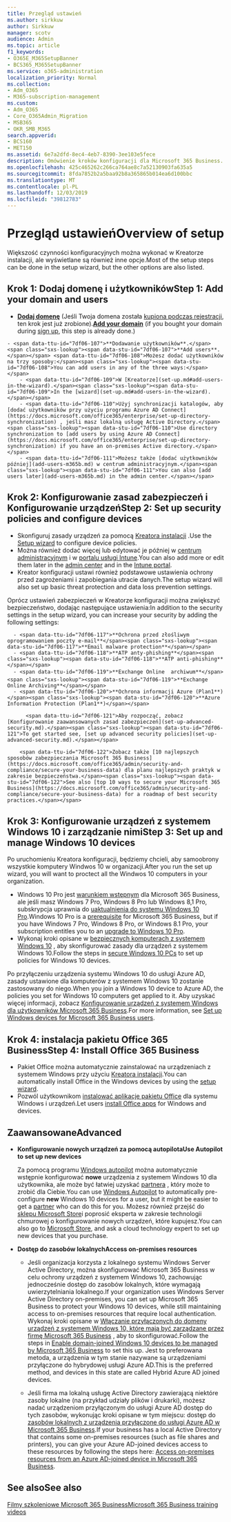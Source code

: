 ```yaml
---
title: Przegląd ustawień
ms.author: sirkkuw
author: Sirkkuw
manager: scotv
audience: Admin
ms.topic: article
f1_keywords:
- O365E_M365SetupBanner
- BCS365_M365SetupBanner
ms.service: o365-administration
localization_priority: Normal
ms.collection:
- Adm_O365
- M365-subscription-management
ms.custom:
- Adm_O365
- Core_O365Admin_Migration
- MSB365
- OKR_SMB_M365
search.appverid:
- BCS160
- MET150
ms.assetid: 6e7a2dfd-8ec4-4eb7-8390-3ee103e5fece
description: Omówienie kroków konfiguracji dla Microsoft 365 Business.
ms.openlocfilehash: 425c465262c266ca764ae8c7a52130903fa635a5
ms.sourcegitcommit: 8fda7852b2a5baa92b8a365865b014ea6d100bbc
ms.translationtype: MT
ms.contentlocale: pl-PL
ms.lasthandoff: 12/03/2019
ms.locfileid: "39812783"
---
```

# <a name="overview-of-setup"></a><span data-ttu-id="7df06-103">Przegląd ustawień</span><span class="sxs-lookup"><span data-stu-id="7df06-103">Overview of setup</span></span>

<span data-ttu-id="7df06-104">Większość czynności konfiguracyjnych można wykonać w Kreatorze instalacji, ale wyświetlane są również inne opcje.</span><span class="sxs-lookup"><span data-stu-id="7df06-104">Most of the setup steps can be done in the setup wizard, but the other options are also listed.</span></span>

## <a name="step-1-add-your-domain-and-users"></a><span data-ttu-id="7df06-105">Krok 1: Dodaj domenę i użytkowników</span><span class="sxs-lookup"><span data-stu-id="7df06-105">Step 1: Add your domain and users</span></span>

   - <span data-ttu-id="7df06-106">**[Dodaj domenę](set-up.md#add-your-domain-to-personalize-sign-in)** (Jeśli Twoja domena została [kupiona podczas rejestracji](sign-up.md), ten krok jest już zrobione).</span><span class="sxs-lookup"><span data-stu-id="7df06-106">**[Add your domain](set-up.md#add-your-domain-to-personalize-sign-in)** (if you bought your domain during [sign up](sign-up.md), this step is already done.)</span></span>

    - <span data-ttu-id="7df06-107">**Dodawanie użytkowników**.</span><span class="sxs-lookup"><span data-stu-id="7df06-107">**Add users**.</span></span> <span data-ttu-id="7df06-108">Możesz dodać użytkowników na trzy sposoby:</span><span class="sxs-lookup"><span data-stu-id="7df06-108">You can add users in any of the three ways:</span></span>
        - <span data-ttu-id="7df06-109">W [Kreatorze](set-up.md#add-users-in-the-wizard).</span><span class="sxs-lookup"><span data-stu-id="7df06-109">In the [wizard](set-up.md#add-users-in-the-wizard).</span></span>
        - <span data-ttu-id="7df06-110">Użyj synchronizacji katalogów, aby [dodać użytkowników przy użyciu programu Azure AD Connect](https://docs.microsoft.com/office365/enterprise/set-up-directory-synchronization) , jeśli masz lokalną usługę Active Directory.</span><span class="sxs-lookup"><span data-stu-id="7df06-110">Use directory synchronization to [add users by using Azure AD Connect](https://docs.microsoft.com/office365/enterprise/set-up-directory-synchronization) if you have an on-premises Active directory.</span></span>
        - <span data-ttu-id="7df06-111">Możesz także [dodać użytkowników później](add-users-m365b.md) w centrum administracyjnym.</span><span class="sxs-lookup"><span data-stu-id="7df06-111">You can also [add users later](add-users-m365b.md) in the admin center.</span></span>
## <a name="step-2-set-up-security-policies-and-configure-devices"></a><span data-ttu-id="7df06-112">Krok 2: Konfigurowanie zasad zabezpieczeń i Konfigurowanie urządzeń</span><span class="sxs-lookup"><span data-stu-id="7df06-112">Step 2: Set up security policies and configure devices</span></span> 

  - <span data-ttu-id="7df06-113">Skonfiguruj zasady urządzeń za pomocą [Kreatora instalacji](set-up.md#protect-your-organization) .</span><span class="sxs-lookup"><span data-stu-id="7df06-113">Use the [Setup wizard](set-up.md#protect-your-organization) to configure device policies.</span></span> 
  - <span data-ttu-id="7df06-114">Można również dodać więcej lub edytować je później w [centrum administracyjnym](view-policies-and-devices.md) i w [portalu usługi Intune](https://docs.microsoft.com/intune/tutorial-walkthrough-intune-portal).</span><span class="sxs-lookup"><span data-stu-id="7df06-114">You can also add more or edit them later in the [admin center](view-policies-and-devices.md) and in the [Intune portal](https://docs.microsoft.com/intune/tutorial-walkthrough-intune-portal).</span></span>
  - <span data-ttu-id="7df06-115">Kreator konfiguracji ustawi również podstawowe ustawienia ochrony przed zagrożeniami i zapobiegania utracie danych.</span><span class="sxs-lookup"><span data-stu-id="7df06-115">The setup wizard will also set up basic threat protection and data loss prevention settings.</span></span>
  
  <span data-ttu-id="7df06-116">Oprócz ustawień zabezpieczeń w Kreatorze konfiguracji można zwiększyć bezpieczeństwo, dodając następujące ustawienia:</span><span class="sxs-lookup"><span data-stu-id="7df06-116">In addition to the security settings in the setup wizard, you can increase your security by adding the following settings:</span></span>

      - <span data-ttu-id="7df06-117">**Ochrona przed złośliwym oprogramowaniem poczty e-mail**</span><span class="sxs-lookup"><span data-stu-id="7df06-117">**Email malware protection**</span></span>
      - <span data-ttu-id="7df06-118">**ATP anty-phishing**</span><span class="sxs-lookup"><span data-stu-id="7df06-118">**ATP anti-phishing**</span></span>
      - <span data-ttu-id="7df06-119">**Exchange Online  archiwum**</span><span class="sxs-lookup"><span data-stu-id="7df06-119">**Exchange Online Archiving**</span></span>
      - <span data-ttu-id="7df06-120">**Ochrona informacji Azure (Plan1**)</span><span class="sxs-lookup"><span data-stu-id="7df06-120">**Azure Information Protection (Plan1**)</span></span>

          <span data-ttu-id="7df06-121">Aby rozpocząć, zobacz [Konfigurowanie zaawansowanych zasad zabezpieczeń](set-up-advanced-security.md).</span><span class="sxs-lookup"><span data-stu-id="7df06-121">To get started see, [set up advanced security policies](set-up-advanced-security.md).</span></span>

        <span data-ttu-id="7df06-122">Zobacz także [10 najlepszych sposobów zabezpieczania Microsoft 365 Business](https://docs.microsoft.com/office365/admin/security-and-compliance/secure-your-business-data) dla planu najlepszych praktyk w zakresie bezpieczeństwa.</span><span class="sxs-lookup"><span data-stu-id="7df06-122">See also [top 10 ways to secure your Microsoft 365 Business](https://docs.microsoft.com/office365/admin/security-and-compliance/secure-your-business-data) for a roadmap of best security practices.</span></span>

## <a name="step-3-set-up-and-manage-windows-10-devices"></a><span data-ttu-id="7df06-123">Krok 3: Konfigurowanie urządzeń z systemem Windows 10 i zarządzanie nimi</span><span class="sxs-lookup"><span data-stu-id="7df06-123">Step 3: Set up and manage Windows 10 devices</span></span>

<span data-ttu-id="7df06-124">Po uruchomieniu Kreatora konfiguracji, będziemy chcieli, aby samoobrony wszystkie komputery Windwos 10 w organizacji.</span><span class="sxs-lookup"><span data-stu-id="7df06-124">After you run the set up wizard, you will want to proctect all the Windwos 10 computers in your organization.</span></span>
  
- <span data-ttu-id="7df06-125">Windows 10 Pro jest [warunkiem wstępnym](pre-requisites-for-data-protection.md) dla Microsoft 365 Business, ale jeśli masz Windows 7 Pro, Windows 8 Pro lub Windows 8,1 Pro, subskrypcja uprawnia do [uaktualnienia do systemu Windows 10 Pro](https://docs.microsoft.com/microsoft-365/business/upgrade-to-windows-pro-creators-update).</span><span class="sxs-lookup"><span data-stu-id="7df06-125">Windows 10 Pro is a [prerequisite](pre-requisites-for-data-protection.md) for Microsoft 365 Business, but if you have Windows 7 Pro, Windows 8 Pro, or Windows 8.1 Pro, your subscription entitles you to an [upgrade to  Windows 10 Pro](https://docs.microsoft.com/microsoft-365/business/upgrade-to-windows-pro-creators-update).</span></span>
- <span data-ttu-id="7df06-126">Wykonaj kroki opisane w [bezpiecznych komputerach z systemem Windows 10](secure-win-10-pcs.md) , aby skonfigurować zasady dla urządzeń z systemem Windows 10.</span><span class="sxs-lookup"><span data-stu-id="7df06-126">Follow the steps in [secure Windows 10 PCs](secure-win-10-pcs.md) to set up policies for Windows 10 devices.</span></span>

<span data-ttu-id="7df06-127">Po przyłączeniu urządzenia systemu Windows 10 do usługi Azure AD, zasady ustawione dla komputerów z systemem Windows 10 zostanie zastosowany do niego.</span><span class="sxs-lookup"><span data-stu-id="7df06-127">When you join a Windows 10 device to Azure AD, the policies you set for Windows 10 computers get applied to it.</span></span> <span data-ttu-id="7df06-128">Aby uzyskać więcej informacji, zobacz [Konfigurowanie urządzeń z systemem Windows dla użytkowników Microsoft 365 Business](set-up-windows-devices.md).</span><span class="sxs-lookup"><span data-stu-id="7df06-128">For more information, see [Set up Windows devices for Microsoft 365 Business users](set-up-windows-devices.md).</span></span>

## <a name="step-4-install-office-365-business"></a><span data-ttu-id="7df06-129">Krok 4: instalacja pakietu Office 365 Business</span><span class="sxs-lookup"><span data-stu-id="7df06-129">Step 4: Install Office 365 Business</span></span>
- <span data-ttu-id="7df06-130">Pakiet Office można automatycznie zainstalować na urządzeniach z systemem Windows przy użyciu [Kreatora instalacji](set-up.md#deploy-office-365-client-apps).</span><span class="sxs-lookup"><span data-stu-id="7df06-130">You can automatically install Office in the Windows devices by using the [setup wizard](set-up.md#deploy-office-365-client-apps).</span></span>
- <span data-ttu-id="7df06-131">Pozwól użytkownikom [instalować aplikacje pakietu Office](https://docs.microsoft.com/office365/admin/setup/install-applications) dla systemu Windows i urządzeń.</span><span class="sxs-lookup"><span data-stu-id="7df06-131">Let users [install Office apps](https://docs.microsoft.com/office365/admin/setup/install-applications) for Windows and devices.</span></span>
     
## <a name="advanced"></a><span data-ttu-id="7df06-132">Zaawansowane</span><span class="sxs-lookup"><span data-stu-id="7df06-132">Advanced</span></span>
- <span data-ttu-id="7df06-133">**Konfigurowanie nowych urządzeń za pomocą autopilota**</span><span class="sxs-lookup"><span data-stu-id="7df06-133">**Use Autopilot to set up new devices**</span></span>
            
     <span data-ttu-id="7df06-134">Za pomocą programu [Windows autopilot](add-autopilot-devices-and-profile.md) można automatycznie wstępnie konfigurować **nowe** urządzenia z systemem Windows 10 dla użytkownika, ale może być łatwiej uzyskać [partnera](https://www.microsoft.com/solution-providers/search) , który może to zrobić dla Ciebie.</span><span class="sxs-lookup"><span data-stu-id="7df06-134">You can use [Windows Autopilot](add-autopilot-devices-and-profile.md) to automatically pre-configure **new** Windows 10 devices for a user, but it might be easier to get a [partner](https://www.microsoft.com/solution-providers/search) who can do this for you.</span></span> <span data-ttu-id="7df06-135">Możesz również przejść do [sklepu Microsoft Store](https://go.microsoft.com/fwlink/?linkid=874598)i poprosić eksperta w zakresie technologii chmurowej o konfigurowanie nowych urządzeń, które kupujesz.</span><span class="sxs-lookup"><span data-stu-id="7df06-135">You can also go to [Microsoft Store](https://go.microsoft.com/fwlink/?linkid=874598), and ask a cloud technology expert to set up new devices that you purchase.</span></span>

- <span data-ttu-id="7df06-136">**Dostęp do zasobów lokalnych**</span><span class="sxs-lookup"><span data-stu-id="7df06-136">**Access on-premises resources**</span></span>

     - <span data-ttu-id="7df06-137">Jeśli organizacja korzysta z lokalnego systemu Windows Server Active Directory, można skonfigurować Microsoft 365 Business w celu ochrony urządzeń z systemem Windows 10, zachowując jednocześnie dostęp do zasobów lokalnych, które wymagają uwierzytelniania lokalnego.</span><span class="sxs-lookup"><span data-stu-id="7df06-137">If your organization uses Windows Server Active Directory on-premises, you can set up Microsoft 365 Business to protect your Windows 10 devices, while still maintaining access to on-premises resources that require local authentication.</span></span> <span data-ttu-id="7df06-138">Wykonaj kroki opisane w [Włączanie przyłączonych do domeny urządzeń z systemem Windows 10, które mają być zarządzane przez firmę Microsoft 365 Business](manage-windows-devices.md) , aby to skonfigurować.</span><span class="sxs-lookup"><span data-stu-id="7df06-138">Follow the steps in [Enable domain-joined Windows 10 devices to be managed by Microsoft 365 Business](manage-windows-devices.md) to set this up.</span></span> <span data-ttu-id="7df06-139">Jest to preferowana metoda, a urządzenia w tym stanie nazywane są urządzeniami przyłączone do hybrydowej usługi Azure AD.</span><span class="sxs-lookup"><span data-stu-id="7df06-139">This is the preferred method, and devices in this state are called Hybrid Azure AD joined devices.</span></span>

    - <span data-ttu-id="7df06-140">Jeśli firma ma lokalną usługę Active Directory zawierającą niektóre zasoby lokalne (na przykład udziały plików i drukarki), możesz nadać urządzeniom przyłączonym do usługi Azure AD dostęp do tych zasobów, wykonując kroki opisane w tym miejscu: dostęp do [zasobów lokalnych z urządzenia przyłączone do usługi Azure AD w Microsoft 365 Business](access-resources.md).</span><span class="sxs-lookup"><span data-stu-id="7df06-140">If your business has a local Active Directory that contains some on-premises resources (such as file shares and printers), you can give your Azure AD-joined devices access to these resources by following the steps here: [Access on-premises resources from an Azure AD-joined device in Microsoft 365 Business](access-resources.md).</span></span>

## <a name="see-also"></a><span data-ttu-id="7df06-141">See also</span><span class="sxs-lookup"><span data-stu-id="7df06-141">See also</span></span>

[<span data-ttu-id="7df06-142">Filmy szkoleniowe Microsoft 365 Business</span><span class="sxs-lookup"><span data-stu-id="7df06-142">Microsoft 365 Business training videos</span></span>](https://support.office.com/article/6ab4bbcd-79cf-4000-a0bd-d42ce4d12816)
